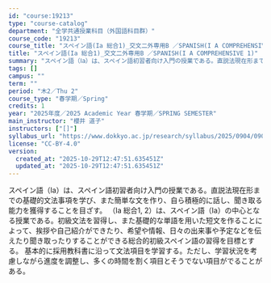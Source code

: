 ```yaml
---
id: "course:19213"
type: "course-catalog"
department: "全学共通授業科目（外国語科目群）"
course_code: "19213"
course_title: "スペイン語(Ia 総合1)_交文二外専用B ／SPANISH(I A COMPREHENSIVE 1)"
title: "スペイン語(Ia 総合1)_交文二外専用B ／SPANISH(I A COMPREHENSIVE 1)"
summary: "スペイン語（Ⅰa）は、スペイン語初習者向け入門の授業である。直説法現在形までの基礎的文法事項を学び、また簡単な文を作り、自ら積極的に話し、聞き取る能力を獲得することを目ざす。 （Ⅰa 総合1, 2）は、スペイン語（Ⅰa）の中心となる授業であ…"
tags: []
campus: ""
term: ""
period: "木2／Thu 2"
course_type: "春学期／Spring"
credits: 1
year: "2025年度／2025 Academic Year 春学期／SPRING SEMESTER"
main_instructor: "櫻井 道子"
instructors: ["[]"]
syllabus_url: "https://www.dokkyo.ac.jp/research/syllabus/2025/0904/0904_19213_ja_JP.html"
license: "CC-BY-4.0"
version:
  created_at: "2025-10-29T12:47:51.635451Z"
  updated_at: "2025-10-29T12:47:51.635451Z"
---
```

スペイン語（Ⅰa）は、スペイン語初習者向け入門の授業である。直説法現在形までの基礎的文法事項を学び、また簡単な文を作り、自ら積極的に話し、聞き取る能力を獲得することを目ざす。 （Ⅰa 総合1, 2）は、スペイン語（Ⅰa）の中心となる授業である。初級文法を習得し、また基礎的な単語を用いた短文を作ることによって、挨拶や自己紹介ができたり、希望や情報、日々の出来事や予定などを伝えたり聞き取ったりすることができる総合的初級スペイン語の習得を目標とする。 基本的に採用教科書に沿って文法項目を学習する。ただし、学習状況を考慮しながら進度を調整し、多くの時間を割く項目とそうでない項目がでることがある。
